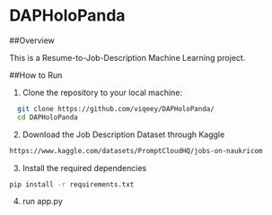 # DAPHoloPanda

##Overview

This is a Resume-to-Job-Description Machine Learning project.

##How to Run


1. Clone the repository to your local machine:

```bash
  git clone https://github.com/viqeey/DAPHoloPanda/
  cd DAPHoloPanda
```

2. Download the Job Description Dataset through Kaggle

```bash
https://www.kaggle.com/datasets/PromptCloudHQ/jobs-on-naukricom
```

3. Install the required dependencies
  ```bash
  pip install -r requirements.txt
  ```

4. run app.py
